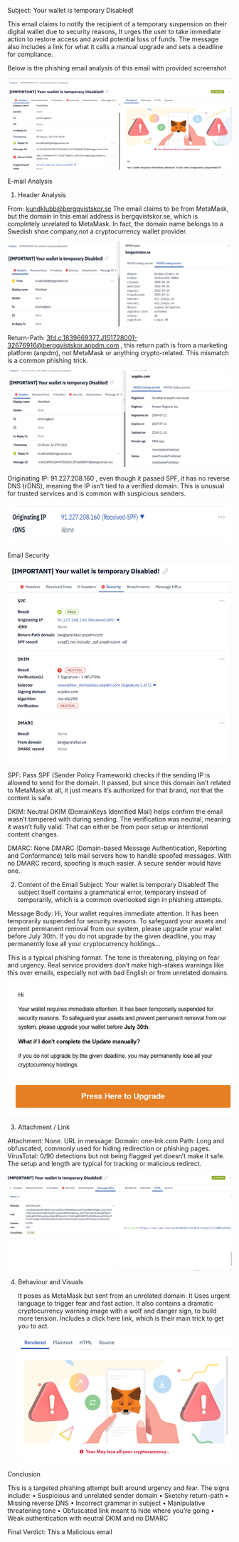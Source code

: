 Subject: Your wallet is temporary Disabled!


This email claims to notify the recipient of a temporary suspension on their digital wallet due to security reasons, It urges the user to take immediate action to restore access and avoid potential loss of funds. The message also includes a link for what it calls a manual upgrade and sets a deadline for compliance.

Below is the phishing email analysis of this email with provided screenshot

![Image Alt](Images/Sample1/MailOverview.png)

E-mail Analysis

1. Header Analysis

From: kundklubb@bergqvistskor.se
The email claims to be from MetaMask, but the domain in this email address is bergqvistskor.se, which is completely unrelated to MetaMask. In fact, the domain name belongs to a Swedish shoe company,not a cryptocurrency wallet provider.


![Header Analysis](Images/Sample1/header%20analysis%201.png)


 
Return-Path:
3fd.c.1839669377.J151728001-32676916@bergqvistskor.anpdm.com , this return path is from a marketing platform (anpdm), not MetaMask or anything crypto-related. This mismatch is a common phishing trick.

![Image Alt](Images/Sample1/Return%20Path%201.png)
 
Originating IP:
91.227.208.160 , even though it passed SPF, it has no reverse DNS (rDNS), meaning the IP isn't tied to a verified domain. This is unusual for trusted services and is common with suspicious senders.


![Image Alt](Images/Sample1/Originating%20IP%201.png)	



Email Security

![Image Alt](Images/Sample1/Email%20Security%201.png)

 
SPF: Pass
SPF (Sender Policy Framework) checks if the sending IP is allowed to send for the domain. It passed, but since this domain isn’t related to MetaMask at all, it just means it’s authorized for that brand, not that the content is safe.

DKIM:  Neutral
DKIM (DomainKeys Identified Mail) helps confirm the email wasn’t tampered with during sending. The verification was neutral, meaning it wasn’t fully valid. That can either be from poor setup or intentional content changes.

DMARC:  None
DMARC (Domain-based Message Authentication, Reporting and Conformance) tells mail servers how to handle spoofed messages. With no DMARC record, spoofing is much easier. A secure sender would have one.


2. Content of the Email
Subject: Your wallet is temporary Disabled!
The subject itself contains a grammatical error, temporary instead of temporarily, which is a common overlooked sign in phishing attempts.

Message Body:
Hi,
Your wallet requires immediate attention. It has been temporarily suspended for security reasons. To safeguard your assets and prevent permanent removal from our system, please upgrade your wallet before July 30th.
If you do not upgrade by the given deadline, you may permanently lose all your cryptocurrency holdings...

This is a typical phishing format. The tone is threatening, playing on fear and urgency. 
Real service providers don’t make high-stakes warnings like this over emails, especially not with bad English or from unrelated domains.
 


![Image Alt](Images/Sample1/Content%20of%20Mail%201.png)



3. Attachment / Link

Attachment: None.
URL in message:
Domain: one-lnk.com
Path: Long and obfuscated, commonly used for hiding redirection or phishing pages.
VirusTotal: 0/90 detections but not being flagged yet doesn’t make it safe. The setup and length are typical for tracking or malicious redirect.


![Image Alt](Images/Sample1/Attachment%20Link%201.png)


 
 4. Behaviour and Visuals

	It poses as MetaMask but sent from an unrelated domain.
	It Uses urgent language to trigger fear and fast action.
	It also contains a dramatic cryptocurrency warning image with a wolf and danger sign, to build more tension.
        Includes a click here link, which is their main trick to get you to act.

    ![Image Alt](Images/Sample1/Behaviour%20and%20Visuals%201.png)



Conclusion

This is a targeted phishing attempt built around urgency and fear. The signs include:
•       Suspicious and unrelated sender domain
•	Sketchy return-path
•	Missing reverse DNS
•	Incorrect grammar in subject
•	Manipulative threatening tone
•	Obfuscated link meant to hide where you’re going
•	Weak authentication with neutral DKIM and no DMARC

Final Verdict:  This a Malicious email
